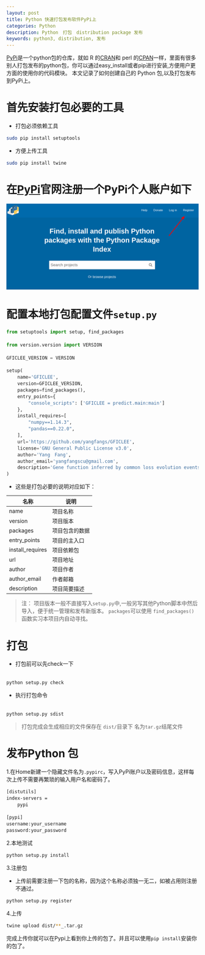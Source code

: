 ```yaml
---
layout: post
title: Python 快速打包发布软件PyPi上
categories: Python
description: Python　打包　distribution package 发布
keywords: python3, distribution, 发布
---
```


  [PyPi](https://pypi.org/)是一个python包的仓库，就如 R 的[CRAN](https://cran.r-project.org/mirror-howto.html)和 perl 的[CPAN](https://www.perl.org/cpan.html)一样，里面有很多别人打包发布的python包，你可以通过easy_install或者pip进行安装,方便用户更方面的使用你的代码模块。
本文记录了如何创建自己的 Python 包,以及打包发布到PyPi上。

# 首先安装打包必要的工具

* 打包必须依赖工具

```bash
sudo pip install setuptools
```
* 方便上传工具

```bash
sudo pip install twine
```


# 在[PyPi](https://pypi.org/)官网注册一个PyPi个人账户如下

![PyPi](/images/posts/Python/PyPI_Index.png)


# 配置本地打包配置文件`setup.py`

```python
from setuptools import setup, find_packages

from version.version import VERSION

GFICLEE_VERSION = VERSION

setup(
    name='GFICLEE',
    version=GFICLEE_VERSION,
    packages=find_packages(),
    entry_points={
        "console_scripts": ['GFICLEE = predict.main:main']
    },
    install_requires=[
        "numpy==1.14.3",
        "pandas==0.22.0",
    ],
    url='https://github.com/yangfangs/GFICLEE',
    license='GNU General Public License v3.0',
    author='Yang　Fang',
    author_email='yangfangscu@gmail.com',
    description='Gene function inferred by common loss evolution events'
)
```
* 这些是打包必要的说明对应如下：

|  名称 |  说明 |
|---|---|
|  name |  项目名称 |
| version  |  项目版本 |
|  packages |  项目包含的数据 |
|  entry_points |  项目的主入口 |
|  install_requires |  项目依赖包 |
|  url |  项目地址 |
|  author | 项目作者  |
|  author_email | 作者邮箱  |
|  description | 项目简要描述  |


> 注： 项目版本一般不直接写入`setup.py`中,一般另写其他Python脚本中然后导入，便于统一管理和发布新版本。
> `packages`可以使用 `find_packages()`函数实习本项目内自动寻找。


# 打包


* 打包前可以先check一下

```bash

python setup.py check

```
* 执行打包命令

```python

python setup.py sdist

```
> 打包完成会生成相应的文件保存在 `dist/`目录下 名为`tar.gz`结尾文件

# 发布Python 包

1.在Home新建一个隐藏文件名为`.pypirc`，写入PyPi账户以及密码信息，这样每次上传不需要再繁琐的输入用户名和密码了。


```bash
[distutils]
index-servers =
    pypi

[pypi]
username:your_username
password:your_password

```

2.本地测试

```bash
python setup.py install
```

3.注册包

* 上传前需要注册一下包的名称，因为这个名称必须独一无二，如被占用则注册不通过。

```bash
python setup.py register
```

4.上传

```bash
twine upload dist/**_.tar.gz
```

完成上传你就可以在Pypi上看到你上传的包了。并且可以使用`pip install`安装你的包了。